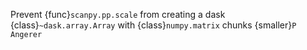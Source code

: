 Prevent {func}`scanpy.pp.scale` from creating a dask {class}`~dask.array.Array` with {class}`numpy.matrix` chunks {smaller}`P Angerer`
